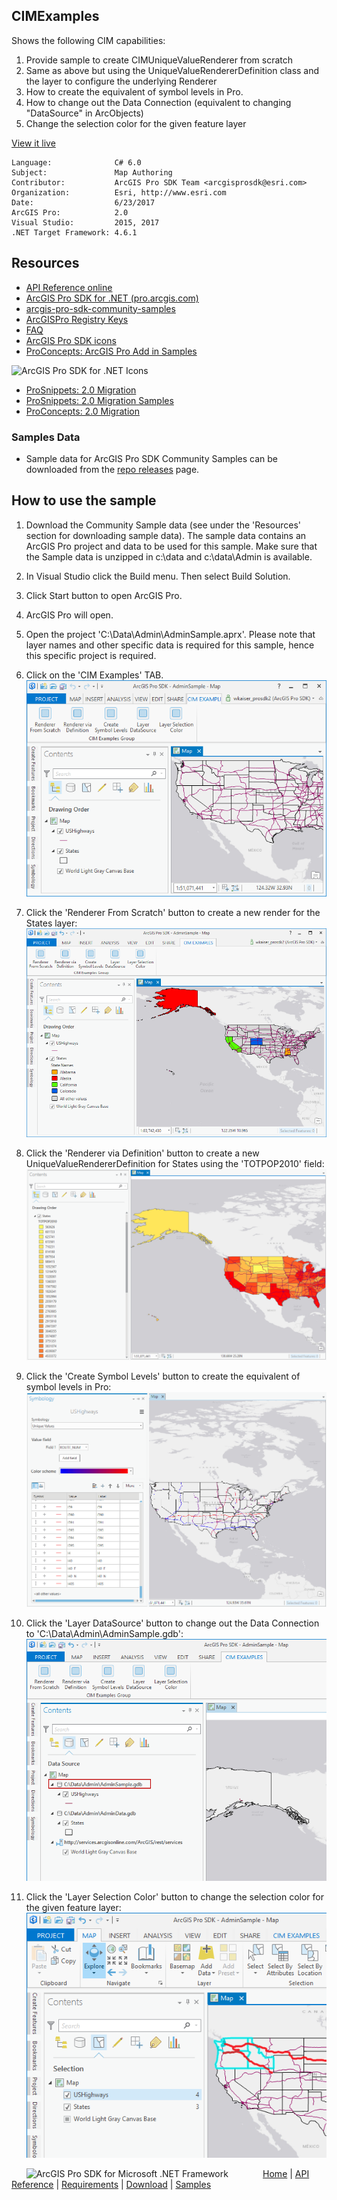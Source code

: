 ## CIMExamples

<!-- TODO: Write a brief abstract explaining this sample -->
Shows the following CIM capabilities:  
  
1. Provide sample to create CIMUniqueValueRenderer from scratch  
1. Same as above but using the UniqueValueRendererDefinition class and the layer to configure the underlying Renderer  
1. How to create the equivalent of symbol levels in Pro.  
1. How to change out the Data Connection (equivalent to changing "DataSource" in ArcObjects)  
1. Change the selection color for the given feature layer  
  


<a href="http://pro.arcgis.com/en/pro-app/sdk/" target="_blank">View it live</a>

<!-- TODO: Fill this section below with metadata about this sample-->
```
Language:              C# 6.0
Subject:               Map Authoring
Contributor:           ArcGIS Pro SDK Team <arcgisprosdk@esri.com>
Organization:          Esri, http://www.esri.com
Date:                  6/23/2017
ArcGIS Pro:            2.0
Visual Studio:         2015, 2017
.NET Target Framework: 4.6.1
```

## Resources

* [API Reference online](http://pro.arcgis.com/en/pro-app/sdk/api-reference)
* <a href="http://pro.arcgis.com/en/pro-app/sdk/" target="_blank">ArcGIS Pro SDK for .NET (pro.arcgis.com)</a>
* [arcgis-pro-sdk-community-samples](http://github.com/Esri/arcgis-pro-sdk-community-samples)
* [ArcGISPro Registry Keys](http://github.com/Esri/arcgis-pro-sdk/wiki/ArcGIS-Pro-Registry-Keys)
* [FAQ](http://github.com/Esri/arcgis-pro-sdk/wiki/FAQ)
* [ArcGIS Pro SDK icons](https://github.com/Esri/arcgis-pro-sdk/releases/tag/1.4.0.7198)
* [ProConcepts: ArcGIS Pro Add in Samples](https://github.com/Esri/arcgis-pro-sdk-community-samples/wiki/ProConcepts-ArcGIS-Pro-Add-in-Samples)

![ArcGIS Pro SDK for .NET Icons](https://esri.github.io/arcgis-pro-sdk/images/Home/Image-of-icons.png "ArcGIS Pro SDK Icons")

* [ProSnippets: 2.0 Migration](http://github.com/Esri/arcgis-pro-sdk/wiki/ProSnippets-Migrating-to-2.0)  
* [ProSnippets: 2.0 Migration Samples](http://github.com/Esri/arcgis-pro-sdk/wiki/ProSnippets-2.0-Migration-Samples)  
* [ProConcepts: 2.0 Migration](http://github.com/Esri/arcgis-pro-sdk/wiki/ProConcepts-2.0-Migration-Guide)  

### Samples Data

* Sample data for ArcGIS Pro SDK Community Samples can be downloaded from the [repo releases](https://github.com/Esri/arcgis-pro-sdk-community-samples/releases) page.  

## How to use the sample
<!-- TODO: Explain how this sample can be used. To use images in this section, create the image file in your sample project's screenshots folder. Use relative url to link to this image using this syntax: ![My sample Image](FacePage/SampleImage.png) -->
1. Download the Community Sample data (see under the 'Resources' section for downloading sample data). The sample data contains an ArcGIS Pro project and data to be used for this sample. Make sure that the Sample data is unzipped in c:\data and c:\data\Admin is available.  
1. In Visual Studio click the Build menu. Then select Build Solution.  
1. Click Start button to open ArcGIS Pro.  
1. ArcGIS Pro will open.  
1. Open the project 'C:\Data\Admin\AdminSample.aprx'.  Please note that layer names and other specific data is required for this sample, hence this specific project is required.  
1. Click on the 'CIM Examples' TAB.  
![CIMExamples](Screenshots/Screenshot1.png)  
  
1. Click the 'Renderer From Scratch' button to create a new render for the States layer:  
![CIMExamples](Screenshots/Screenshot2.png)  
  
1. Click the 'Renderer via Definition' button to create a new UniqueValueRendererDefinition for States using the 'TOTPOP2010' field:  
![CIMExamples](Screenshots/Screenshot3.png)   
  
1. Click the 'Create Symbol Levels' button to create the equivalent of symbol levels in Pro:  
![CIMExamples](Screenshots/Screenshot4.png)  
  
1. Click the 'Layer DataSource' button to change out the Data Connection to 'C:\Data\Admin\AdminSample.gdb':  
![CIMExamples](Screenshots/Screenshot5.png)  
  
1. Click the 'Layer Selection Color' button to change the selection color for the given feature layer:  
![CIMExamples](Screenshots/Screenshot6.png)  
  


<!-- End -->

&nbsp;&nbsp;&nbsp;&nbsp;&nbsp;&nbsp;<img src="http://esri.github.io/arcgis-pro-sdk/images/ArcGISPro.png"  alt="ArcGIS Pro SDK for Microsoft .NET Framework" height = "20" width = "20" align="top"  >
&nbsp;&nbsp;&nbsp;&nbsp;&nbsp;&nbsp;&nbsp;&nbsp;&nbsp;&nbsp;&nbsp;&nbsp;
[Home](https://github.com/Esri/arcgis-pro-sdk/wiki) | <a href="http://pro.arcgis.com/en/pro-app/sdk/api-reference" target="_blank">API Reference</a> | [Requirements](https://github.com/Esri/arcgis-pro-sdk/wiki#requirements) | [Download](https://github.com/Esri/arcgis-pro-sdk/wiki#installing-arcgis-pro-sdk-for-net) | <a href="http://github.com/esri/arcgis-pro-sdk-community-samples" target="_blank">Samples</a>
